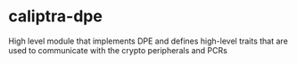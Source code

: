 # caliptra-dpe
High level module that implements DPE and defines high-level traits that are used to communicate with the crypto peripherals and PCRs

